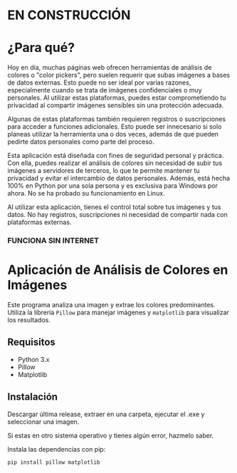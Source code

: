 # EN CONSTRUCCIÓN

# ¿Para qué?
Hoy en día, muchas páginas web ofrecen herramientas de análisis de colores o "color pickers", pero suelen requerir que subas imágenes a bases de datos externas. Esto puede no ser ideal por varias razones, especialmente cuando se trata de imágenes confidenciales o muy personales. Al utilizar estas plataformas, puedes estar comprometiendo tu privacidad al compartir imágenes sensibles sin una protección adecuada.

Algunas de estas plataformas también requieren registros o suscripciones para acceder a funciones adicionales. Esto puede ser innecesario si solo planeas utilizar la herramienta una o dos veces, además de que pueden pedirte datos personales como parte del proceso.

Esta aplicación está diseñada con fines de seguridad personal y práctica. Con ella, puedes realizar el análisis de colores sin necesidad de subir tus imágenes a servidores de terceros, lo que te permite mantener tu privacidad y evitar el intercambio de datos personales. Además, está hecha 100% en Python por una sola persona y es exclusiva para Windows por ahora. No se ha probado su funcionamiento en Linux.

Al utilizar esta aplicación, tienes el control total sobre tus imágenes y tus datos. No hay registros, suscripciones ni necesidad de compartir nada con plataformas externas.

### FUNCIONA SIN INTERNET

# Aplicación de Análisis de Colores en Imágenes

Este programa analiza una imagen y extrae los colores predominantes. Utiliza la librería `Pillow` para manejar imágenes y `matplotlib` para visualizar los resultados.

## Requisitos

- Python 3.x
- Pillow
- Matplotlib

## Instalación

Descargar última release, extraer en una carpeta, ejecutar el .exe y seleccionar una imagen.

Si estas en otro sistema operativo y tienes algún error, hazmelo saber.

Instala las dependencias con pip:

```bash
pip install pillow matplotlib

